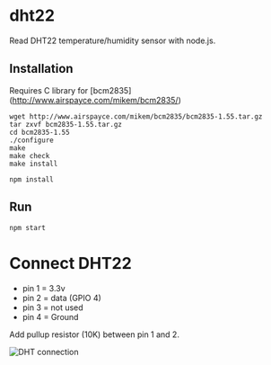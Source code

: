 # dht22
Read DHT22 temperature/humidity sensor with node.js.

## Installation

Requires C library for [bcm2835] (http://www.airspayce.com/mikem/bcm2835/)

```
wget http://www.airspayce.com/mikem/bcm2835/bcm2835-1.55.tar.gz
tar zxvf bcm2835-1.55.tar.gz
cd bcm2835-1.55
./configure
make
make check
make install
```

```npm install```

## Run
```npm start```


# Connect DHT22
* pin 1 = 3.3v
* pin 2 = data (GPIO 4)
* pin 3 = not used
* pin 4 = Ground

Add pullup resistor (10K) between pin 1 and 2.

![DHT connection](https://www.rototron.info/wp-content/uploads/DHT22_02-400x277.jpg)


